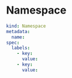 # Namespace

```yaml
kind: Namespace
metadata:
  name:
spec:
  labels:
    - key:
      value:
    - key:
      value:
```
